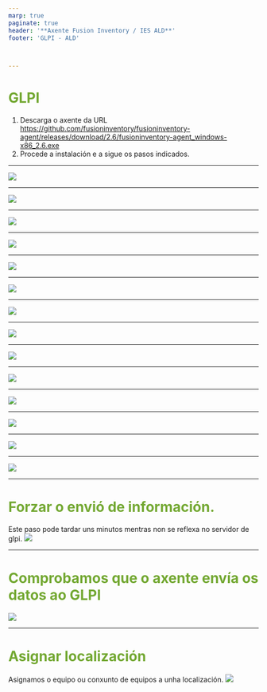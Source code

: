 ```yaml
---
marp: true
paginate: true
header: '**Axente Fusion Inventory / IES ALD**'
footer: 'GLPI - ALD'



---
```

<!--
Notas para a presentación
-->
# GLPI 

1. Descarga o axente da URL [
https://github.com/fusioninventory/fusioninventory-agent/releases/download/2.6/fusioninventory-agent_windows-x86_2.6.exe
](
https://github.com/fusioninventory/fusioninventory-agent/releases/download/2.6/fusioninventory-agent_windows-x86_2.6.exe
)
2. Procede a instalación e a sigue os pasos indicados. 
  
<style>
  :root{
     --color-background: #101010;
     --color-foreground: #fff;
  }
  h1{
    color:#73a832;
  }

  h2{
    color:#32a883;
  }

  .anotacion {
  font-size: 10px;
}
</style>

<!-- _colorPreset: dark -->

---
![](img/01.png)

---

![](img/02.png)

---
![](img/03.png)

---
![](img/04.png)


---
![](img/05.png)

---
![](img/06.png)

---
![](img/07.png)

---
![](img/08.png)

---
![](img/09.png)

---
![](img/10.png)

---
![](img/11.png)

---
![](img/12.png)

---
![](img/13.png)

---
![](img/14.png)

---
# Forzar o envió de información.
Este paso pode tardar uns minutos mentras non se reflexa no servidor de glpi. 
![](img/15.png)

---
# Comprobamos que o axente envía os datos ao GLPI

![](img/16.png)

---
# Asignar localización
Asignamos o equipo ou conxunto de equipos a unha localización. 
![](img/17.png)
